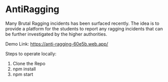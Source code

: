 # AntiRagging

Many Brutal Ragging incidents has been surfaced recently. The idea is to provide a platform for the students to report any ragging incidents that can be further investigated by the higher authorities.

Demo Link: https://anti-ragging-60e5b.web.app/

Steps to operate locally: 

1. Clone the Repo
2. npm install
3. npm start
